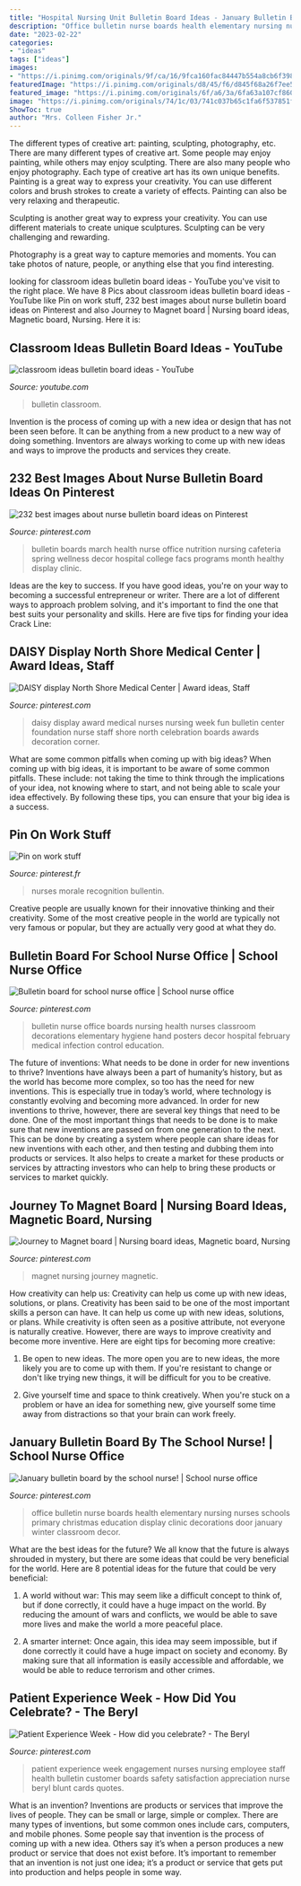 ```yaml
---
title: "Hospital Nursing Unit Bulletin Board Ideas - January Bulletin Board By The School Nurse!"
description: "Office bulletin nurse boards health elementary nursing nurses schools primary christmas education display clinic decorations door january winter classroom decor"
date: "2023-02-22"
categories:
- "ideas"
tags: ["ideas"]
images:
- "https://i.pinimg.com/originals/9f/ca/16/9fca160fac84447b554a8cb6f398dbe8.jpg"
featuredImage: "https://i.pinimg.com/originals/d8/45/f6/d845f68a26f7ee52cd0aee421a2b5d35.jpg"
featured_image: "https://i.pinimg.com/originals/6f/a6/3a/6fa63a107cf860892fa43b9f80ea5a4a.jpg"
image: "https://i.pinimg.com/originals/74/1c/03/741c037b65c1fa6f537851fb98b22655.jpg"
ShowToc: true
author: "Mrs. Colleen Fisher Jr."
---
```



The different types of creative art: painting, sculpting, photography, etc.
There are many different types of creative art. Some people may enjoy painting, while others may enjoy sculpting. There are also many people who enjoy photography. Each type of creative art has its own unique benefits.
Painting is a great way to express your creativity. You can use different colors and brush strokes to create a variety of effects. Painting can also be very relaxing and therapeutic.

Sculpting is another great way to express your creativity. You can use different materials to create unique sculptures. Sculpting can be very challenging and rewarding.

Photography is a great way to capture memories and moments. You can take photos of nature, people, or anything else that you find interesting.

	

		
looking for classroom ideas bulletin board ideas - YouTube you've visit to the right place. We have 8 Pics about classroom ideas bulletin board ideas - YouTube like Pin on work stuff, 232 best images about nurse bulletin board ideas on Pinterest and also Journey to Magnet board | Nursing board ideas, Magnetic board, Nursing. Here it is:
		
    
## Classroom Ideas Bulletin Board Ideas - YouTube

<img loading=lazy src="https://i.ytimg.com/vi/5NSh5R65ck0/maxresdefault.jpg" onerror="this.onerror=null;this.src='https://tse2.mm.bing.net/th?id=OIP.NNCpirMBzlVCuRLqhIZ5YAHaEK&amp;pid=15.1';" alt="classroom ideas bulletin board ideas - YouTube">

_Source: youtube.com_

>bulletin classroom. 

	

Invention is the process of coming up with a new idea or design that has not been seen before. It can be anything from a new product to a new way of doing something. Inventors are always working to come up with new ideas and ways to improve the products and services they create.

    
## 232 Best Images About Nurse Bulletin Board Ideas On Pinterest

<img loading=lazy src="https://s-media-cache-ak0.pinimg.com/736x/4f/fc/f9/4ffcf9d9fe8fbdfa61b5e8f25c28f448.jpg" onerror="this.onerror=null;this.src='https://tse1.mm.bing.net/th?id=OIP.1hbv9WpSyv953mVf9oRa5QHaJ3&amp;pid=15.1';" alt="232 best images about nurse bulletin board ideas on Pinterest">

_Source: pinterest.com_

>bulletin boards march health nurse office nutrition nursing cafeteria spring wellness decor hospital college facs programs month healthy display clinic. 

	

Ideas are the key to success. If you have good ideas, you're on your way to becoming a successful entrepreneur or writer. There are a lot of different ways to approach problem solving, and it's important to find the one that best suits your personality and skills. Here are five tips for finding your idea Crack Line:

    
## DAISY Display North Shore Medical Center | Award Ideas, Staff

<img loading=lazy src="https://i.pinimg.com/originals/6f/a6/3a/6fa63a107cf860892fa43b9f80ea5a4a.jpg" onerror="this.onerror=null;this.src='https://tse2.mm.bing.net/th?id=OIP.Y0WwDZ3hQsR7YnK8DnVL-gHaFj&amp;pid=15.1';" alt="DAISY display North Shore Medical Center | Award ideas, Staff">

_Source: pinterest.com_

>daisy display award medical nurses nursing week fun bulletin center foundation nurse staff shore north celebration boards awards decoration corner. 

	

What are some common pitfalls when coming up with big ideas?
When coming up with big ideas, it is important to be aware of some common pitfalls. These include: not taking the time to think through the implications of your idea, not knowing where to start, and not being able to scale your idea effectively. By following these tips, you can ensure that your big idea is a success.

    
## Pin On Work Stuff

<img loading=lazy src="https://i.pinimg.com/originals/07/33/65/073365539455b7d42aa2f21e6c923bcb.jpg" onerror="this.onerror=null;this.src='https://tse1.mm.bing.net/th?id=OIP.UW8Ye22t6FaZcbbS-Qm1wQHaF6&amp;pid=15.1';" alt="Pin on work stuff">

_Source: pinterest.fr_

>nurses morale recognition bullentin. 

	

Creative people are usually known for their innovative thinking and their creativity. Some of the most creative people in the world are typically not very famous or popular, but they are actually very good at what they do.

    
## Bulletin Board For School Nurse Office | School Nurse Office

<img loading=lazy src="https://i.pinimg.com/originals/74/1c/03/741c037b65c1fa6f537851fb98b22655.jpg" onerror="this.onerror=null;this.src='https://tse3.mm.bing.net/th?id=OIP.iifCB7nP7xnEQ5Jb5KQ0LQHaJ4&amp;pid=15.1';" alt="Bulletin board for school nurse office | School nurse office">

_Source: pinterest.com_

>bulletin nurse office boards nursing health nurses classroom decorations elementary hygiene hand posters decor hospital february medical infection control education. 

	

The future of inventions: What needs to be done in order for new inventions to thrive?
Inventions have always been a part of humanity’s history, but as the world has become more complex, so too has the need for new inventions. This is especially true in today’s world, where technology is constantly evolving and becoming more advanced. In order for new inventions to thrive, however, there are several key things that need to be done. 
One of the most important things that needs to be done is to make sure that new inventions are passed on from one generation to the next. This can be done by creating a system where people can share ideas for new inventions with each other, and then testing and dubbing them into products or services. It also helps to create a market for these products or services by attracting investors who can help to bring these products or services to market quickly.

    
## Journey To Magnet Board | Nursing Board Ideas, Magnetic Board, Nursing

<img loading=lazy src="https://i.pinimg.com/736x/94/51/88/945188efbd440b8186853a8b110e1cad--magnet-nursing.jpg" onerror="this.onerror=null;this.src='https://tse3.mm.bing.net/th?id=OIP.ARWdwvzMld98cit4HllMSAHaFj&amp;pid=15.1';" alt="Journey to Magnet board | Nursing board ideas, Magnetic board, Nursing">

_Source: pinterest.com_

>magnet nursing journey magnetic. 

	

How creativity can help us: Creativity can help us come up with new ideas, solutions, or plans.
Creativity has been said to be one of the most important skills a person can have. It can help us come up with new ideas, solutions, or plans. While creativity is often seen as a positive attribute, not everyone is naturally creative. However, there are ways to improve creativity and become more inventive. Here are eight tips for becoming more creative: 
1. Be open to new ideas. The more open you are to new ideas, the more likely you are to come up with them. If you're resistant to change or don't like trying new things, it will be difficult for you to be creative.

2. Give yourself time and space to think creatively. When you're stuck on a problem or have an idea for something new, give yourself some time away from distractions so that your brain can work freely.

    
## January Bulletin Board By The School Nurse! | School Nurse Office

<img loading=lazy src="https://i.pinimg.com/originals/9f/ca/16/9fca160fac84447b554a8cb6f398dbe8.jpg" onerror="this.onerror=null;this.src='https://tse2.mm.bing.net/th?id=OIP.8PfO0ZhCfGlqVdcFUc4jIgHaFj&amp;pid=15.1';" alt="January bulletin board by the school nurse! | School nurse office">

_Source: pinterest.com_

>office bulletin nurse boards health elementary nursing nurses schools primary christmas education display clinic decorations door january winter classroom decor. 

	

What are the best ideas for the future?
We all know that the future is always shrouded in mystery, but there are some ideas that could be very beneficial for the world. Here are 8 potential ideas for the future that could be very beneficial:
1. A world without war: This may seem like a difficult concept to think of, but if done correctly, it could have a huge impact on the world. By reducing the amount of wars and conflicts, we would be able to save more lives and make the world a more peaceful place.

2. A smarter internet: Once again, this idea may seem impossible, but if done correctly it could have a huge impact on society and economy. By making sure that all information is easily accessible and affordable, we would be able to reduce terrorism and other crimes.


    
## Patient Experience Week - How Did You Celebrate? - The Beryl

<img loading=lazy src="https://i.pinimg.com/originals/d8/45/f6/d845f68a26f7ee52cd0aee421a2b5d35.jpg" onerror="this.onerror=null;this.src='https://tse1.mm.bing.net/th?id=OIP.5fCP9FN1MwkwTarQJQ-3ZAHaFj&amp;pid=15.1';" alt="Patient Experience Week - How did you celebrate? - The Beryl">

_Source: pinterest.com_

>patient experience week engagement nurses nursing employee staff health bulletin customer boards safety satisfaction appreciation nurse beryl blunt cards quotes. 

	

What is an invention?
Inventions are products or services that improve the lives of people. They can be small or large, simple or complex. There are many types of inventions, but some common ones include cars, computers, and mobile phones. Some people say that invention is the process of coming up with a new idea. Others say it’s when a person produces a new product or service that does not exist before. It’s important to remember that an invention is not just one idea; it’s a product or service that gets put into production and helps people in some way.

